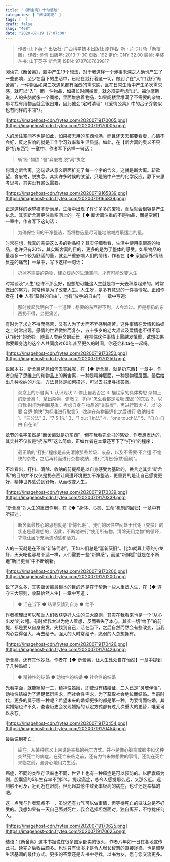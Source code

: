 ```yaml
---
title: "《断舍离》十句感触"
categories: [ "阅读笔记" ]
tags: [  ]
draft: false
slug: "408"
date: "2020-07-19 17:07:00"
---
```


> 作者: 山下英子
> 出版社: 广西科学技术出版社
> 原作名: 新・片づけ術「断捨離」
> 译者: 吴倩
> 出版年: 2013-7-30
> 页数: 192
> 定价: CNY 32.00
> 装帧: 平装
> 丛书: 山下英子 断舍离
> ISBN: 9787807639817

阅读完《断舍离》，脑中产生19个想法，对于我这样一个涉事未深之人确也产生了一些影响，至少在当下的生活中，已经在践行着这一切，做到了在“入”口践行“断舍离”，一件物品如果三次遇见都有强烈的需求感，且在日常生活中产生多次需求感，就可以“入”。而一件物品，如果长时间搁置，就必须要考虑“出”。福尔摩斯说，人的头脑就像一个阁楼，里面堆放着物品，如果阁楼里堆满了不需要的杂物，那寻找有用物品就会很困难，因此他会“定时清理”（《爱情公寓》中的吕子乔貌似也有同样的本领?）。

![https://imagehost-cdn.frytea.com/20200719170005.png](https://imagehost-cdn.frytea.com/20200719170005.png)

人的居住空间不也是如此，如果被无用的东西堆满，而且还天天都要看着，心情不会好，反之影响的就是工作学习效率和生活质量。如此，在【断舍离的奥义不只是“扔东西”】一章中，作者写下这样一句话：

> 斩“断”物欲
> “舍”弃废物
> 脱“离”执念

何谓之断舍离，这句话从意义层面扩充了每一个字的含义，这就是断舍离。斩欲望，舍废物，脱执念。其实许多时候的欲望，只是脑中产生的化学反应，静下来思考思考，其实没有这么需要。

![https://imagehost-cdn.frytea.com/20200719165839.png](https://imagehost-cdn.frytea.com/20200719165839.png)

正是这样的欲望被不断满足，生活中出现了许许多多的废物，而后就会很容易产生执念。其实断舍离更注重空间上的。在【◆ 断舍离注重的不是物品，而是空间】一章中，作者写下这句话：

> 为确保空间的干净整洁，而将物品量尽可能地缩减成最适合的量。

时常在想，我真的需要这么多的物品吗？其实仔细看看，生活中使用率很高的物品，也许只有20%，其实断舍离的目的，更多的是为了整体的感受。如果物品的量超多一个较为舒适的量，就会严重影响人们的情绪，作者在【◆ 家里家外·情绪反差的痛苦】一章中，写下这样一句话：

> 扔掉不需要的杂物，建立舒适的生活空间，才有可能改变人生

时常谈及“人生”也许不那么好，但想想可能这人生就是每一天去积累起来的。时常做出的努力，常常也是为了改变人生。人生呀，是多有意思的一件事情呢。正如作者在【◆ 人有“获得的自由”，也有“放手的自由”】一章中写道:

> 那时候起我明白了一个道理：想要的东西得不到，人会难过。但是想扔的东西扔不得，会更痛苦。

有时为了求之不得而痛苦，又有人为了舍而不弃感到痛苦。这件事情在爱情和婚姻之上时常出现。感情的世界微妙而复杂，五十多岁的老大叔谈及爱情也不得不承认“缘分”的奇妙。随着人类寿命的延长，在择偶这件事情上需越发慎重，试想如果你要跟身边的这个人共同度过60年甚至更久的时间，你还会和ta在一起吗。

![https://imagehost-cdn.frytea.com/20200719170250.png](https://imagehost-cdn.frytea.com/20200719170250.png)

说回本书，断舍离究竟如何去实践呢，在【◆ 断舍离，就是扔东西】一章中，作者总结了思维上的和物品上的断舍离，一种是精神层面，一种是物理层面。最后给出几种收纳的方法。方法具体是如何描述，可以去书里寻找答案。

> 观念上的断舍离 1. 认识现状 2. 停止自我否定 3. 描绘家的具体构想
> 杂物上的断舍离 1．拿出杂物，俯瞰 2．扔掉“怎么看都是垃圾·废品”的东西 3．以自我·时间为判断基准，考虑自身与物品的“关联度”，再进行取舍 4．以“必要·合适·愉快”为标准进行取舍5．收纳在杂物最适化之后进行
> 收纳指南 1．“三分法” 2．“7·5·1法” 3．“1 out 1 in法” 4．“one touch法” 5．“自立·自由·自在法”

章节的名字虽然是“断舍离就是扔东西”，但在我看完全书的感受，作者想表达的，其实并不仅仅是“扔东西”这么简单，正如作者在本章还写下了“打扫”的程序：

> 最正确的“打扫”程序是首先清除那些垃圾、废品，以及不需要·不合适·不愉快的杂物，之后再转而进行杂物收纳，进行“清扫·擦拭·磨刷”。

不难看出，打扫、清除、收纳的前提都是以自身感受为基础的，换言之其实“断舍离”的目的并不仅仅是扔东西让周遭环境更加干净整洁，更重要的是让自己感觉更好，精神世界感受到舒畅，从而改变人生。

![https://imagehost-cdn.frytea.com/20200719170339.png](https://imagehost-cdn.frytea.com/20200719170339.png)

“断舍离”对人生的重塑作用，在【◆ “身体、心灵、生命”机制的回归】一章中有所描述：

> 断舍离最核心的思想就是“新陈代谢”。我们的居住空间处于代谢（交换）的状态是最理想的，因此，不断地进行“使用所有物，清除无用之物”的循环，才能让居所充满流动感和活力。

人的一天就是在不断“新陈代谢”，正如人们总是“喜新厌旧”。比如就算上等的小龙虾，天天吃也容易不适一样，人们需要一些“新鲜感”，而这“新鲜感”就是在不断地“新旧更替”中不断刷新。

![https://imagehost-cdn.frytea.com/20200719170200.png](https://imagehost-cdn.frytea.com/20200719170200.png)

说了这么多，其实断舍离最根本的目的还是在于帮助一些人重塑人生，在【◆ 遵守三大原则，收获怡然人生】一章中写道：

> ● 活在当下
> ● 结果反馈到自身
> ● 给予

作者梳理出可以帮助人们收获更好人生的三大原则，其实在我看来也是一个“从心出发”的过程。有时候我太过为他人着想，反而丢失了本心。其实一切“给予”的前提，都是要从自身出发，先找到自己，活在当下，之后自然而然会有些改变，当我内心变得强大，再去给予。强大的人时常给予，脆弱的人总想拥有。

![https://imagehost-cdn.frytea.com/20200719170426.png](https://imagehost-cdn.frytea.com/20200719170426.png)

断舍离，还有其他妙处，作者在【◆ 断舍离，让人生处处自在怡然】一章中提到了几种婚姻：

> ● 精神性的结婚
> ● 动物性的结婚
> ● 社会性的结婚

光看字面，就能窥见一二，精神性婚姻，即使没有结婚证，二人已是“灵魂伴侣”，动物性结婚为了满足繁衍需求，而社会性需求，为了获取社会地位而结婚。当前时代，更多的属于哪一种呢？希望未来的婚姻更多的都是第一种。为爱情而结婚，其实婚姻也许不久，查查历史会发现婚姻的认定方式都有过几次重大的更替，唯爱可以永存。

![https://imagehost-cdn.frytea.com/20200719170454.png](https://imagehost-cdn.frytea.com/20200719170454.png)

最后说到死亡：

> 癌症，从某种意义上来说是幸福的死亡方式。并不是像心脏病或脑中风这种突然死亡的病症。在死亡来临之前，还有力气来做想做的事情。还能在死亡来临之前，全身心地用力生活。

癌症，不同的类型存活率也不同，世界上也有一种癌症是可以预防的。以胆囊癌为例，胆囊癌的5年生存率不到5%。提起癌症，总令人感觉那么远，又那么近。远到触不可及，近到近在眼前。但比起其他中致死率极高的病症，也许还是幸福的吧。

这一点我与作者观点不一，虽说还有力气可以做事情，但等待死亡的滋味总是不好受的。我想如果有一天自己面对死亡，我会选择坦然面对，独自离开，不惊扰任何人。

![https://imagehost-cdn.frytea.com/20200719170625.png](https://imagehost-cdn.frytea.com/20200719170625.png)

结语：《断舍离》这本书据说在很多国家都卖的很火，作者八年如一日在各地宣传此书。读完之后收益颇多。也许只有读书才是令人增长智慧的直接途径，也是调整生活基调的最佳方式。更多的答案还是去书中寻找，以书为友，愿与您交流更多。